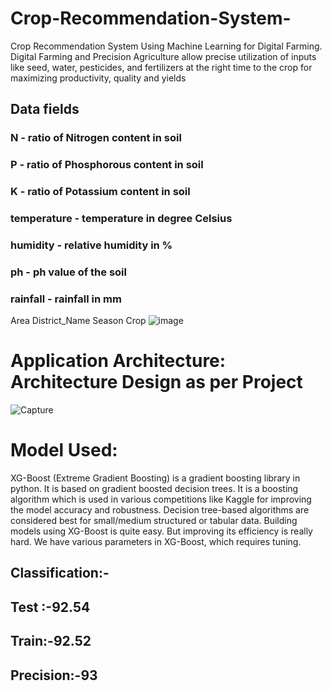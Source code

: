 # Crop-Recommendation-System-
Crop Recommendation System Using Machine Learning for Digital Farming. Digital Farming and Precision Agriculture allow precise utilization of inputs like seed, water, pesticides, and fertilizers at the right time to the crop for maximizing productivity, quality and yields
## Data fields
### N - ratio of Nitrogen content in soil
### P - ratio of Phosphorous content in soil
### K - ratio of Potassium content in soil
### temperature - temperature in degree Celsius
### humidity - relative humidity in %
### ph - ph value of the soil
### rainfall - rainfall in mm
Area
District_Name
Season
Crop
![image](https://user-images.githubusercontent.com/88342222/154066325-5040ce5b-7f8d-4615-a668-d425bcbd611b.png)


# Application Architecture: Architecture Design as per Project
![Capture](https://user-images.githubusercontent.com/88342222/157287100-48ff3633-8477-49f0-a52d-29dbf2d508e8.PNG)
 # Model Used:

XG-Boost (Extreme Gradient Boosting) is a gradient boosting library in python. It is based on gradient boosted decision trees. It is a boosting algorithm which is used in various competitions like Kaggle for improving the model accuracy and robustness. Decision tree-based algorithms are considered best for small/medium structured or tabular data. Building models using XG-Boost is quite easy. But improving its efficiency is really hard. We have various parameters in XG-Boost, which requires tuning.
## Classification:-
## Test :-92.54
## Train:-92.52
## Precision:-93
